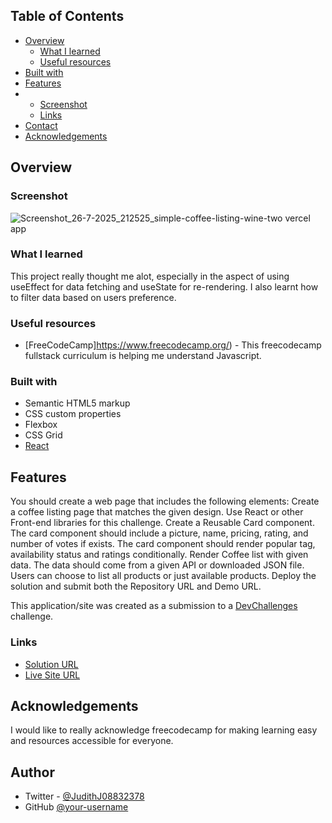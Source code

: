 
## Table of Contents

- [Overview](#overview)
  - [What I learned](#what-i-learned)
  - [Useful resources](#useful-resources)
- [Built with](#built-with)
- [Features](#features)
- - [Screenshot](#screenshot)
  - [Links](#links)
- [Contact](#contact)
- [Acknowledgements](#acknowledgements)

<!-- OVERVIEW -->

## Overview

### Screenshot
![Screenshot_26-7-2025_212525_simple-coffee-listing-wine-two vercel app](https://github.com/user-attachments/assets/34e51f75-8832-4778-bb54-dce5eb669e9d)


### What I learned

This project really thought me alot, especially in the aspect of using useEffect for data fetching and useState for re-rendering. I also learnt how to filter data based on users preference.

### Useful resources

- [FreeCodeCamp]https://www.freecodecamp.org/) - This freecodecamp fullstack curriculum is helping me understand Javascript.


### Built with

- Semantic HTML5 markup
- CSS custom properties
- Flexbox
- CSS Grid
- [React](https://reactjs.org/)

## Features

You should create a web page that includes the following elements:
Create a coffee listing page that matches the given design.
Use React or other Front-end libraries for this challenge.
Create a Reusable Card component.
The card component should include a picture, name, pricing, rating, and number of votes if exists.
The card component should render popular tag, availability status and ratings conditionally.
Render Coffee list with given data. The data should come from a given API or downloaded JSON file.
Users can choose to list all products or just available products.
Deploy the solution and submit both the Repository URL and Demo URL.


This application/site was created as a submission to a [DevChallenges](https://devchallenges.io/challenges-dashboard) challenge.


### Links

-  [Solution URL](https://github.com/JudithJude369/Simple-Coffee-Listing)
-  [Live Site URL](https://simple-coffee-listing-wine-two.vercel.app/)
## Acknowledgements

I would like to really acknowledge freecodecamp for making learning easy and resources accessible for everyone.

## Author

- Twitter - [@JudithJ08832378](https://x.com/JudithJ08832378)
- GitHub [@your-username](https://github.com/JudithJude369)
